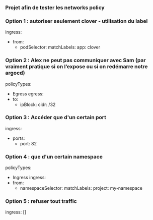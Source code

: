 ### Projet afin de tester les networks policy

### Option 1 : autoriser seulement clover - utilisation du label 
ingress:
  - from:
      - podSelector:
          matchLabels:
            app: clover

### Option 2 : Alex ne peut pas communiquer avec Sam (par vraiment pratique si on l’expose ou si on redémarre notre argocd)
policyTypes:
  - Egress
  egress:
  - to:
    - ipBlock:
        cidr: <adresseIP pod de sam>/32

### Option 3 : Accéder que d'un certain port
  ingress:
  - ports:
    - port: 82

### Option 4 :  que d'un certain namespace
policyTypes:
  - Ingress
  ingress:
  - from:
    - namespaceSelector:
        matchLabels:
          project: my-namespace

### Option 5 : refuser tout traffic
ingress: []